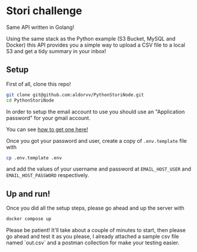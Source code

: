 # Stori challenge

Same API written in Golang!

Using the same stack as the Python example (S3 Bucket, MySQL and Docker) this
API provides you a simple way to upload a CSV file to a local S3 and get a tidy
summary in your inbox!

## Setup

First of all, clone this repo!

```bash
git clone git@github.com:aldorvv/PythonStoriNode.git
cd PythonStoriNode
```

In order to setup the email account to use you should use an "Application password"
for your gmail account.

You can see [how to get one here!](https://support.google.com/accounts/answer/185833?)

Once you got your password and user, create a copy of `.env.template` file with

```bash
cp .env.template .env
```

and add the values of your username and password at `EMAIL_HOST_USER` and `EMAIL_HOST_PASSWORD`
respectively.

## Up and run!

Once you did all the setup steps, please go ahead and up the server with

```bash
docker compose up
```

Please be patient! It'll take about a couple of minutes to start, then please go ahead and test it as you please,
I already attached a sample csv file named ´out.csv´ and a postman collection for make your testing easier.
